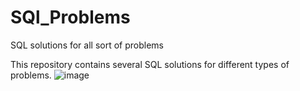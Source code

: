 # SQl_Problems
SQL solutions for all sort of problems

This repository contains several SQL solutions for different types of problems.
![image](https://user-images.githubusercontent.com/111542025/233393648-abdefe81-ef75-46e1-8331-17f8d63c2852.png)
